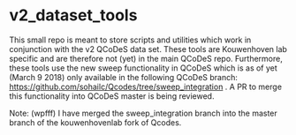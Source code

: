 # v2_dataset_tools
This small repo is meant to store scripts and utilities which work in conjunction with the v2 QCoDeS data set. These tools are Kouwenhoven lab specific and are therefore not (yet) in the main QCoDeS repo.  Furthermore, these tools use the new sweep functionality in QCoDeS which is as of yet (March 9 2018) only available in the following QCoDeS branch: https://github.com/sohailc/Qcodes/tree/sweep_integration . A PR to merge this functionality into QCoDeS master is being reviewed. 

Note: (wpfff)
I have merged the sweep_integration branch into the master branch of the kouwenhovenlab fork of Qcodes.
